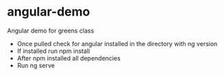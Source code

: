 # angular-demo
Angular demo for greens class
- Once pulled check for angular installed in the directory with ng version
- If installed run npm install
- After npm installed all dependencies
- Run ng serve
